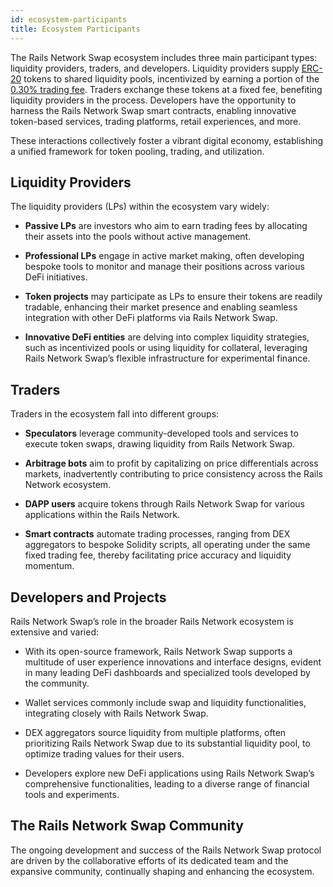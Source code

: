 ```yaml
---
id: ecosystem-participants
title: Ecosystem Participants
---
```


The Rails Network Swap ecosystem includes three main participant types: liquidity providers, traders, and developers. Liquidity providers supply [ERC-20](https://eips.ethereum.org/EIPS/eip-20) tokens to shared liquidity pools, incentivized by earning a portion of the [0.30% trading fee](../advanced-topics/fees). Traders exchange these tokens at a fixed fee, benefiting liquidity providers in the process. Developers have the opportunity to harness the Rails Network Swap smart contracts, enabling innovative token-based services, trading platforms, retail experiences, and more.

These interactions collectively foster a vibrant digital economy, establishing a unified framework for token pooling, trading, and utilization.

## Liquidity Providers

The liquidity providers (LPs) within the ecosystem vary widely:

- **Passive LPs** are investors who aim to earn trading fees by allocating their assets into the pools without active management.

- **Professional LPs** engage in active market making, often developing bespoke tools to monitor and manage their positions across various DeFi initiatives.

- **Token projects** may participate as LPs to ensure their tokens are readily tradable, enhancing their market presence and enabling seamless integration with other DeFi platforms via Rails Network Swap.

- **Innovative DeFi entities** are delving into complex liquidity strategies, such as incentivized pools or using liquidity for collateral, leveraging Rails Network Swap’s flexible infrastructure for experimental finance.

## Traders

Traders in the ecosystem fall into different groups:

- **Speculators** leverage community-developed tools and services to execute token swaps, drawing liquidity from Rails Network Swap.

- **Arbitrage bots** aim to profit by capitalizing on price differentials across markets, inadvertently contributing to price consistency across the Rails Network ecosystem.

- **DAPP users** acquire tokens through Rails Network Swap for various applications within the Rails Network.

- **Smart contracts** automate trading processes, ranging from DEX aggregators to bespoke Solidity scripts, all operating under the same fixed trading fee, thereby facilitating price accuracy and liquidity momentum.

## Developers and Projects

Rails Network Swap’s role in the broader Rails Network ecosystem is extensive and varied:

- With its open-source framework, Rails Network Swap supports a multitude of user experience innovations and interface designs, evident in many leading DeFi dashboards and specialized tools developed by the community.

- Wallet services commonly include swap and liquidity functionalities, integrating closely with Rails Network Swap.

- DEX aggregators source liquidity from multiple platforms, often prioritizing Rails Network Swap due to its substantial liquidity pool, to optimize trading values for their users.

- Developers explore new DeFi applications using Rails Network Swap’s comprehensive functionalities, leading to a diverse range of financial tools and experiments.

## The Rails Network Swap Community

The ongoing development and success of the Rails Network Swap protocol are driven by the collaborative efforts of its dedicated team and the expansive community, continually shaping and enhancing the ecosystem.
